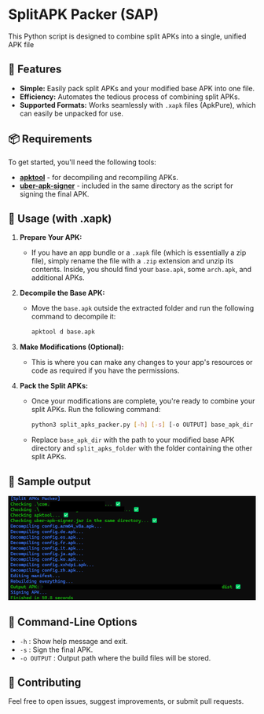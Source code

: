 # SplitAPK Packer (SAP)

This Python script is designed to combine split APKs into a single, unified APK file

## 🚀 Features
- **Simple:** Easily pack split APKs and your modified base APK into one file.
- **Efficiency:** Automates the tedious process of combining split APKs.
- **Supported Formats:** Works seamlessly with `.xapk` files (ApkPure), which can easily be unpacked for use.

## 📦 Requirements
To get started, you'll need the following tools:
- [**apktool**](https://github.com/iBotPeaches/Apktool) - for decompiling and recompiling APKs.
- [**uber-apk-signer**](https://github.com/patrickfav/uber-apk-signer) - included in the same directory as the script for signing the final APK.

## 📜 Usage (with .xapk)
1. **Prepare Your APK:**
   - If you have an app bundle or a `.xapk` file (which is essentially a zip file), simply rename the file with a `.zip` extension and unzip its contents. Inside, you should find your `base.apk`, some `arch.apk`, and additional APKs.

2. **Decompile the Base APK:**
   - Move the `base.apk` outside the extracted folder and run the following command to decompile it:
     ```bash
     apktool d base.apk
     ```

3. **Make Modifications (Optional):**
   - This is where you can make any changes to your app's resources or code as required if you have the permissions.

4. **Pack the Split APKs:**
   - Once your modifications are complete, you're ready to combine your split APKs. Run the following command:
     ```bash
     python3 split_apks_packer.py [-h] [-s] [-o OUTPUT] base_apk_dir split_apks_folder
     ```
   - Replace `base_apk_dir` with the path to your modified base APK directory and `split_apks_folder` with the folder containing the other split APKs.


## 📸 Sample output
![Output Screenshot](./screenshots/output.png)

## 🔧 Command-Line Options
- `-h` : Show help message and exit.
- `-s` : Sign the final APK.
- `-o OUTPUT` : Output path where the build files will be stored.

## 🌟 Contributing
Feel free to open issues, suggest improvements, or submit pull requests.

